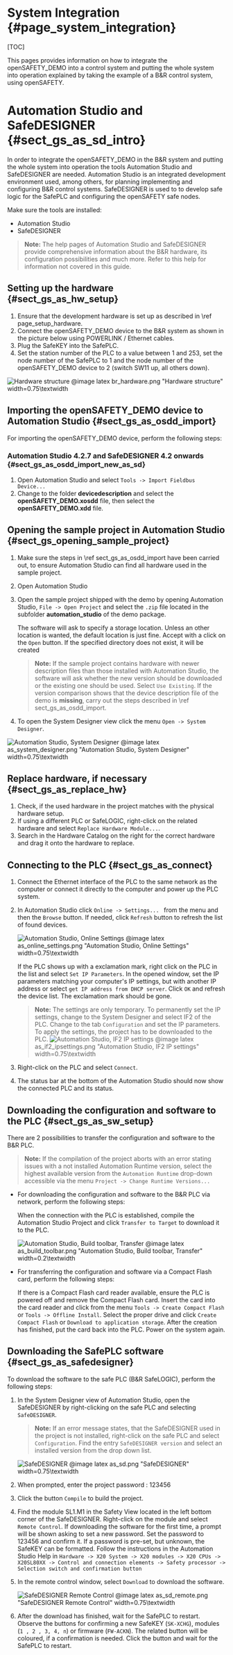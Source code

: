 System Integration {#page_system_integration}
============

[TOC]

This pages provides information on how to integrate the openSAFETY_DEMO into
a control system and putting the whole system into operation
explained by taking the example of a B&R control system, using openSAFETY.

# Automation Studio and SafeDESIGNER {#sect_gs_as_sd_intro}

In order to integrate the openSAFETY_DEMO in the B&R system and putting the
whole system into operation the tools Automation Studio and SafeDESIGNER are
needed. Automation Studio is an integrated development environment used,
among others, for planning implementing and configuring B&R control systems.
SafeDESIGNER is used to to develop safe logic for the SafePLC and configuring
the openSAFETY safe nodes.

Make sure the tools are installed:
  - Automation Studio
  - SafeDESIGNER

> **Note:** The help pages of Automation Studio and SafeDESIGNER provide
> comprehensive information about the B&R hardware, its configuration
> possibilities and much more. Refer to this help for information not covered
> in this guide.

## Setting up the hardware {#sect_gs_as_hw_setup}

1. Ensure that the development hardware is set up as described in
   \ref page_setup_hardware.
2. Connect the openSAFETY_DEMO device to the B&R system as shown in the picture
   below using POWERLINK / Ethernet cables.
3. Plug the SafeKEY into the SafePLC.
4. Set the station number of the PLC to a value between 1 and 253,
   set the node number of the SafePLC to 1 and the node number of the
   openSAFETY_DEMO device to 2 (switch SW11 up, all others down).

![Hardware structure](br_hardware.png)
@image latex br_hardware.png "Hardware structure" width=0.75\textwidth

## Importing the openSAFETY_DEMO device to Automation Studio {#sect_gs_as_osdd_import}

For importing the openSAFETY_DEMO device, perform the following steps:

### Automation Studio 4.2.7 and SafeDESIGNER 4.2 onwards {#sect_gs_as_osdd_import_new_as_sd}

1. Open Automation Studio and select `Tools -> Import Fieldbus Device...`
2. Change to the folder **devicedescription** and select the
   **openSAFETY_DEMO.xosdd** file, then select the **openSAFETY_DEMO.xdd** file.

## Opening the sample project in Automation Studio {#sect_gs_opening_sample_project}

1. Make sure the steps in \ref sect_gs_as_osdd_import have been carried out,
   to ensure Automation Studio can find all hardware used in the sample project.
2. Open Automation Studio
3. Open the sample project shipped with the demo by opening Automation Studio,
   `File -> Open Project` and select the `.zip` file located in the subfolder
   **automation_studio** of the demo package.

   The software will ask to specify a storage location. Unless an other location
   is wanted, the default location is just fine. Accept with a click on the
   `Open` button. If the specified directory does not exist, it will be created
   > **Note:** If the sample project contains hardware with newer description
   > files than those installed with Automation Studio, the software will ask
   > whether the new version should be downloaded or the existing one should
   > be used.
   > Select `Use Existing`. If the version comparison shows that the device
   > description file of the demo is **missing**, carry out the steps described
   > in \ref sect_gs_as_osdd_import.

4. To open the System Designer view click the menu `Open -> System Designer`.

![Automation Studio, System Designer](as_system_designer.png)
@image latex as_system_designer.png "Automation Studio, System Designer" width=0.75\textwidth

## Replace hardware, if necessary {#sect_gs_as_replace_hw}

1. Check, if the used hardware in the project matches with the physical hardware
   setup.
2. If using a different PLC or SafeLOGIC, right-click on the related
   hardware and select `Replace Hardware Module...`.
3. Search in the Hardware Catalog on the right for the correct hardware and drag
   it onto the hardware to replace.

## Connecting to the PLC {#sect_gs_as_connect}

1. Connect the Ethernet interface of the PLC to the same network as the
   computer or connect it directly to the computer and power up the PLC system.

2. In Automation Studio click `Online -> Settings... ` from the menu and then
   the `Browse` button. If needed, click `Refresh` button to refresh the list
   of found devices.

   ![Automation Studio, Online Settings](as_online_settings.png)
   @image latex as_online_settings.png "Automation Studio, Online Settings" width=0.75\textwidth

   If the PLC shows up with a exclamation mark,
   right click on the PLC in the list and select `Set IP Parameters`.
   In the opened window, set the IP parameters matching your computer's IP
   settings, but with another IP address or select
   `get IP address from DHCP server`.
   Click `OK` and refresh the device list.
   The exclamation mark should be gone.
   > **Note:** The settings are only temporary.
   > To permanently set the IP settings, change to the System Designer and
   > select IF2 of the PLC. Change to the tab `Configuration` and set the
   > IP parameters. To apply the settings, the project has to be downloaded
   > to the PLC.
   > ![Automation Studio, IF2 IP settings](as_if2_ipsettings.png)
   > @image latex as_if2_ipsettings.png "Automation Studio, IF2 IP settings" width=0.75\textwidth

3. Right-click on the PLC and select `Connect`.

4. The status bar at the bottom of the Automation Studio should now show the
   connected PLC and its status.

## Downloading the configuration and software to the PLC {#sect_gs_as_sw_setup}

There are 2 possibilities to transfer the configuration and software to the
B&R PLC.

> **Note:** If the compilation of the project aborts with an error stating
> issues with a not installed Automation Runtime version, select the highest
> available version from the `Automation Runtime` drop-down
> accessible via the menu `Project -> Change Runtime Versions...`

- For downloading the configuration and software to the B&R PLC via network,
  perform the following steps:

  When the connection with the PLC is established, compile the Automation
  Studio Project and click `Transfer to Target` to download it to the PLC.

  ![Automation Studio, Build toolbar, Transfer](as_build_toolbar.png)
  @image latex as_build_toolbar.png "Automation Studio, Build toolbar, Transfer" width=0.2\textwidth

- For transferring the configuration and software via a Compact Flash card,
  perform the following steps:

  If there is a Compact Flash card reader available, ensure the PLC is powered
  off and remove the Compact Flash card. Insert the card into the card reader
  and click from the menu `Tools -> Create Compact Flash` or
  `Tools -> Offline Install`.
  Select the proper drive and click `Create Compact Flash` or `Download to
  application storage`.
  After the creation has finished, put the card back into the PLC.
  Power on the system again.

## Downloading the SafePLC software {#sect_gs_as_safedesigner}

To download the software to the safe PLC (B&R SafeLOGIC),
perform the following steps:

1. In the System Designer view of Automation Studio, open the
   SafeDESIGNER by right-clicking on the safe PLC and selecting `SafeDESIGNER`.
   > **Note:** If an error message states, that the SafeDESIGNER used in the
   > project is not installed, right-click on the safe PLC and select
   > `Configuration`. Find the entry `SafeDESIGNER version` and select an
   > installed version from the drop down list.

   ![SafeDESIGNER](as_sd.png)
   @image latex as_sd.png "SafeDESIGNER" width=0.75\textwidth

2. When prompted, enter the project password : 123456

3. Click the button `Compile` to build the project.

4. Find the module SL1.M1 in the Safety View located in the left bottom corner
  of the SafeDESIGNER. Right-click on the module and  select `Remote Control`.
  If downloading the software for the first time, a prompt will be shown
  asking to set a new password. Set the password to 123456 and confirm it.
  If a password is pre-set, but unknown, the SafeKEY can be formatted.
  Follow the instructions in the Automation Studio Help in
  `Hardware -> X20 System -> X20 modules -> X20 CPUs -> X20SL80XX -> Control and
  connection elements -> Safety processor -> Selection switch and confirmation
  button`

5. In the remote control window, select `Download` to download the software.

   ![SafeDESIGNER Remote Control](as_sd_remote.png)
   @image latex as_sd_remote.png "SafeDESIGNER Remote Control" width=0.75\textwidth

6. After the download has finished, wait for the SafePLC to restart.
  Observe the buttons for confirming a new SafeKEY (`SK-XCHG`), modules
  (`1 , 2 , 3, 4, n`) or firmware (`FW-ACKN`).
  The related button will be coloured, if a confirmation is needed.
  Click the button and wait for the SafePLC to restart.